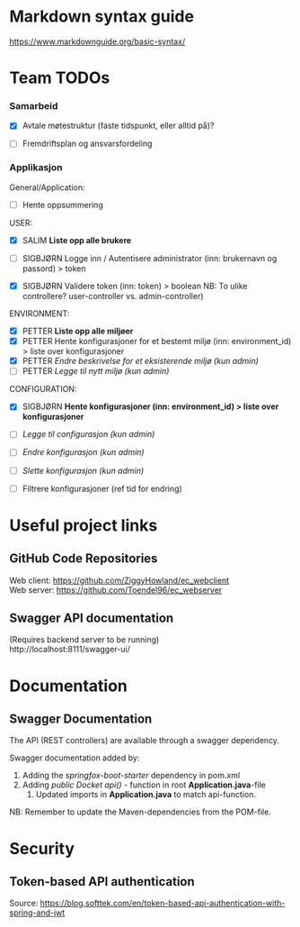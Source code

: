# Markdown syntax guide
https://www.markdownguide.org/basic-syntax/

# Team TODOs
### Samarbeid
- [X] Avtale møtestruktur (faste tidspunkt, eller alltid på)?
- [ ] Fremdriftsplan og ansvarsfordeling


### Applikasjon
General/Application:
- [ ] Hente oppsummering

USER:
- [X] SALIM **Liste opp alle brukere**
- [ ] SIGBJØRN Logge inn / Autentisere administrator (inn: brukernavn og passord) > token
- [X] SIGBJØRN Validere token (inn: token) > boolean
NB: To ulike controllere? user-controller vs. admin-controller)
     

ENVIRONMENT:
- [X] PETTER **Liste opp alle miljøer**
- [X] PETTER Hente konfigurasjoner for et bestemt miljø (inn: environment_id) > liste over konfigurasjoner
- [X] PETTER *Endre beskrivelse for et eksisterende miljø (kun admin)*
- [ ] PETTER *Legge til nytt miljø (kun admin)*

CONFIGURATION:
- [X] SIGBJØRN **Hente konfigurasjoner (inn: environment_id) > liste over konfigurasjoner**
- [ ] *Legge til configurasjon (kun admin)*
- [ ] *Endre konfigurasjon (kun admin)*
- [ ] *Slette konfigurasjon (kun admin)*
- [ ] Filtrere konfigurasjoner (ref tid for endring)


# Useful project links

## GitHub Code Repositories
Web client: https://github.com/ZiggyHowland/ec_webclient \
Web server: https://github.com/Toendel96/ec_webserver

## Swagger API documentation
(Requires backend server to be running) \
http://localhost:8111/swagger-ui/ 


# Documentation

## Swagger Documentation
The API (REST controllers) are available through a swagger dependency.  

Swagger documentation added by:
1. Adding the *springfox-boot-starter* dependency in pom.xml
2. Adding *public Docket api()* - function in root **Application.java**-file
    1. Updated imports in **Application.java** to match api-function.

NB: Remember to update the Maven-dependencies from the POM-file.
   

# Security

## Token-based API authentication
Source: https://blog.softtek.com/en/token-based-api-authentication-with-spring-and-jwt 
